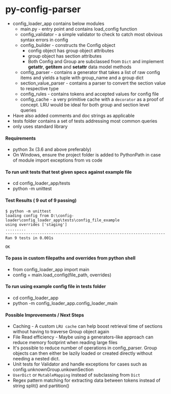 # py-config-parser
* config_loader_app contains below modules
    * main.py - entry point and contains load_config function
    * config_validator - a simple validator to check to catch most obvious syntax errors in config
    * config_builder - constructs the Config object
        * config object has group object attributes
        * group object has section attributes
        * Both Config and Group are subclassed from `Dict` and implement __getattr__, __getitem__ and __setattr__ data model methods
    * config_parser - contains a generator that takes a list of raw config items and yields a tuple with group_name and a group dict
    * section_value_parser - contains a parser to convert the section value to respective type
    * config_rules - contains tokens and accepted values for config file
    * config_cache - a very primitive cache with a `decorator` as a proof of concept. LRU would be ideal for both group and section level queries
* Have also added comments and doc strings as applicable
* tests folder contains a set of tests addressing most common queries
* only uses standard library

#### Requirements

* python 3x (3.6 and above preferably)
* On Windows, ensure the project folder is added to PythonPath in case of module import exceptions from vs code

#### To run unit tests that test given specs against example file

* cd config_loader_app/tests
* python -m unittest

#### Test Results ( 9 out of 9 passing)

```
$ python -m unittest
loading config from D:\config-loader\config_loader_app\tests\config_file_example
using overrides ['staging']
.........
----------------------------------------------------------------------
Ran 9 tests in 0.001s

OK
```
    

#### To pass in custom filepaths and overrides from python shell

* from config_loader_app import main
* config = main.load_config(file_path, overrides)

#### To run using example config file in tests folder

* cd config_loader_app
* python -m config_loader_app.config_loader_main

#### Possible Improvements / Next Steps

* Caching - A custom `LRU cache` can help boost retrieval time of sections without having to traverse Group object again
* File Read efficiency - Maybe using a generators-like approach can reduce memory footprint when reading large files
* It's possible to reduce number of operations in config_parser. Group objects can then either be lazily loaded or created directly without needing a nested dict.
* Unit tests for Validator and handle exceptions for cases such as config.unknownGroup.unkownSection
* `UserDict` or `MutableMapping` instead of subclassing from `Dict`
* Regex pattern matching for extracting data between tokens instead of string split() and partition()
